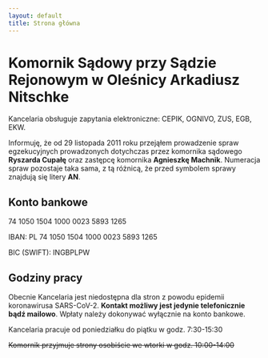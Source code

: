 ```yaml
---
layout: default
title: Strona główna
---
```


# Komornik Sądowy przy Sądzie Rejonowym w Oleśnicy Arkadiusz Nitschke

Kancelaria obsługuje zapytania elektroniczne: CEPIK, OGNIVO, ZUS, EGB, EKW.

Informuję, że od 29 listopada 2011 roku przejąłem prowadzenie spraw egzekucyjnych prowadzonych dotychczas przez komornika sądowego **Ryszarda Cupałę** oraz zastępcę komornika **Agnieszkę Machnik**. Numeracja spraw pozostaje taka sama, z tą różnicą, że przed symbolem sprawy znajdują się litery **AN**.

## Konto bankowe

74 1050 1504 1000 0023 5893 1265

IBAN: PL 74 1050 1504 1000 0023 5893 1265

BIC (SWIFT): INGBPLPW 

## Godziny pracy

Obecnie Kancelaria jest niedostępna dla stron z powodu epidemii koronawirusa SARS-CoV-2. **Kontakt możliwy jest jedynie telefonicznie bądź mailowo**. Wpłaty należy dokonywać wyłącznie na konto bankowe.

Kancelaria pracuje od poniedziałku do piątku w godz. 7:30-15:30

~~Komornik przyjmuje strony osobiście we wtorki w godz. 10:00-14:00~~
